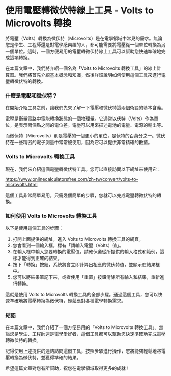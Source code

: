 使用電壓轉微伏特線上工具 - Volts to Microvolts 轉換
=====================================

將電壓（Volts）轉換為微伏特（Microvolts）是在電學領域中常見的需求。無論您是學生、工程師還是對電學感興趣的人，都可能需要將電壓從一個單位轉換為另一個單位。這時，一個方便易用的電壓轉微伏特線上工具可以幫助您快速準確地完成這項轉換。

在本篇文章中，我們將介紹一個名為「Volts to Microvolts 轉換工具」的線上計算器。我們將首先介紹基本概念和知識，然後詳細說明如何使用這個工具來進行電壓轉微伏特的轉換。

### 什麼是電壓和微伏特？

在開始介紹工具之前，讓我們先來了解一下電壓和微伏特這兩個術語的基本含義。

電壓是衡量電路中電能轉換狀態的一個物理量。它通常以伏特（Volts）作為單位，是表示兩個點之間的電位差。電壓可以用來描述電池的電量、電源的輸出等。

而微伏特（Microvolts）則是電壓的一個更小的單位，是伏特的百萬分之一。微伏特在一些精密的電子測量中常常被使用，因為它可以提供非常精確的數值。

### Volts to Microvolts 轉換工具

現在，我們來介紹這個電壓轉微伏特工具。您可以直接訪問以下網址來使用它：

<https://www.onlinecalculatorsfree.com/zh-tw/convert/volts-to-microvolts.html>

這個工具非常簡單易用，只需幾個簡單的步驟，您就可以完成電壓轉微伏特的轉換。

### 如何使用 Volts to Microvolts 轉換工具

以下是使用這個工具的步驟：

1. 打開上面提供的網址，進入 Volts to Microvolts 轉換工具的網頁。
2. 您會看到一個輸入框，標有「請輸入電壓（Volts）值」。
3. 在輸入框中輸入您要轉換的電壓值。請確保遵從所提供的輸入格式和範例，這樣才能得到正確的結果。
4. 按下「轉換」按鈕，系統將會立即計算出相應的微伏特值，並顯示在結果框中。
5. 您可以將結果筆記下來，或者使用「重置」按鈕清除所有輸入和結果，重新進行轉換。

這就是使用 Volts to Microvolts 轉換工具的全部步驟。通過這個工具，您可以快速準確地將電壓轉換為微伏特，輕鬆應對各種電學轉換需求。

### 結語

在本篇文章中，我們介紹了一個方便易用的「Volts to Microvolts 轉換工具」。無論您是學生、工程師還是電學愛好者，這個工具都可以幫助您快速準確地完成電壓轉微伏特的轉換。

記得使用上述提供的連結訪問這個工具，按照步驟進行操作，您將能夠輕鬆地將電壓轉換為微伏特，並獲得準確的結果。

希望這篇文章對您有所幫助，祝您在電學領域取得更多的成就！